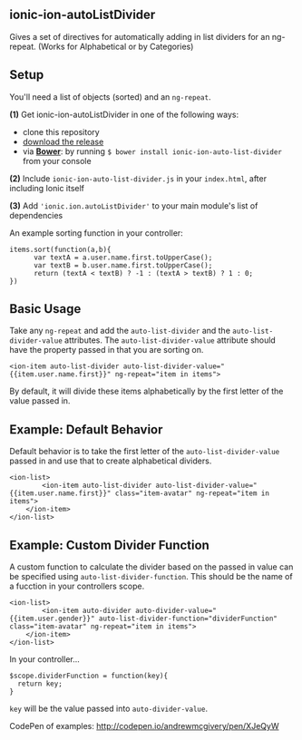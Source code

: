 ## ionic-ion-autoListDivider
Gives a set of directives for automatically adding in list dividers for an ng-repeat. (Works for Alphabetical or by Categories)

## Setup
You'll need a list of objects (sorted) and an `ng-repeat`.

**(1)** Get ionic-ion-autoListDivider in one of the following ways:
 - clone this repository
 - [download the release](http://github.com/khaeransori/ionic-ion-autoListDivider/blob/master/ionic-ion-auto-list-divider.js)
 - via **[Bower](http://bower.io/)**: by running `$ bower install ionic-ion-auto-list-divider` from your console

**(2)** Include `ionic-ion-auto-list-divider.js` in your `index.html`, after including Ionic itself

**(3)** Add `'ionic.ion.autoListDivider'` to your main module's list of dependencies

An example sorting function in your controller:

```
items.sort(function(a,b){
      var textA = a.user.name.first.toUpperCase();
      var textB = b.user.name.first.toUpperCase();
      return (textA < textB) ? -1 : (textA > textB) ? 1 : 0;
})
```

## Basic Usage
Take any `ng-repeat` and add the `auto-list-divider` and the `auto-list-divider-value` attributes. The `auto-list-divider-value` attribute should have the property passed in that you are sorting on.

```
<ion-item auto-list-divider auto-list-divider-value="{{item.user.name.first}}" ng-repeat="item in items">
```

By default, it will divide these items alphabetically by the first letter of the value passed in.

## Example: Default Behavior
Default behavior is to take the first letter of the `auto-list-divider-value` passed in and use that to create alphabetical dividers.

```
<ion-list>
        <ion-item auto-list-divider auto-list-divider-value="{{item.user.name.first}}" class="item-avatar" ng-repeat="item in items">
	</ion-item>
</ion-list>
```

## Example: Custom Divider Function
A custom function to calculate the divider based on the passed in value can be specified using `auto-list-divider-function`. This should be the name of a fucction in your controllers scope.

```
<ion-list>
        <ion-item auto-divider auto-divider-value="{{item.user.gender}}" auto-list-divider-function="dividerFunction" class="item-avatar" ng-repeat="item in items">
	</ion-item>
</ion-list>
```

In your controller...

```
$scope.dividerFunction = function(key){
  return key;
}
```

`key` will be the value passed into `auto-divider-value`.

CodePen of examples: http://codepen.io/andrewmcgivery/pen/XJeQyW
